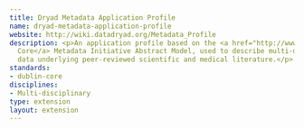 ```yaml
---
title: Dryad Metadata Application Profile
name: dryad-metadata-application-profile
website: http://wiki.datadryad.org/Metadata_Profile
description: <p>An application profile based on the <a href="http://www.dcc.ac.uk/resources/metadata-standards/dublin-core">Dublin
  Core</a> Metadata Initiative Abstract Model, used to describe multi-disciplinary
  data underlying peer-reviewed scientific and medical literature.</p>
standards:
- dublin-core
disciplines:
- Multi-disciplinary
type: extension
layout: extension
---
```


